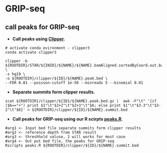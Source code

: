# GRIP-seq
## call peaks for GRIP-seq

+ **Call peaks using [Clipper](https://github.com/YeoLab/clipper).**

```
# activate conda evironment - clipper3
conda activate clipper3

clipper -b ${ROOTDIR}/STAR/${INID}/${NAME}/${NAME}.bamAligned.sortedByCoord.out.bam \
-s hg19 \
-o ${ROOTDIR}/clipper/${ID}/${NAME}.peak.bed \
--FDR 0.01 --poisson-cutoff 1e-50 --minreads 5 --binomial 0.01
```

+ **Separate summits form clipper results.**

```
zcat ${ROOTDIR}/clipper/${ID}/${NAME}.peak.bed.gz |  awk -F"\t" '{if ($6=="+") print $1"\t"$2+2"\t"$2+3"\t"$6; else print $1"\t"$3-3"\t"$3-2"\t"$6}' > ${ROOTDIR}/clipper/${ID}/${NAME}.summit.bed

```

+ **Call peaks for GRIP-seq using our R scirpts [peaks.R](peaks.R).**

```
#arg1 <- Input bed file separate summits form clipper results
#arg2 <- reference depth from STAR result
#arg3 <- threshhold valuse, 2 will works for most case
#arg4 <- Out put bed file, the peaks for GRIP-seq
Rscripts peaks.R ${ROOTDIR}/clipper/${ID}/${NAME}.summit.bed
```
